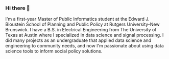 ### Hi there 👋

<!--
**Jessicacruzn/Jessicacruzn** is a ✨ _special_ ✨ repository because its `README.md` (this file) appears on your GitHub profile.

Here are some ideas to get you started:

- 🔭 I’m currently working on ...
- 🌱 I’m currently learning ...
- 👯 I’m looking to collaborate on ...
- 🤔 I’m looking for help with ...
- 💬 Ask me about ...
- 📫 How to reach me: ...
- 😄 Pronouns: ...
- ⚡ Fun fact: ...
-->

I'm a first-year Master of Public Informatics student at the Edward J. Bloustein School of Planning and Public Policy at Rutgers University-New Brunswick. I have a B.S. in Electrical Engineering from The University of Texas at Austin where I specialized in data science and signal processing. I did many projects as an undergraduate that applied data science and engineering to community needs, and now I'm passionate about using data science tools to inform social policy solutions.
